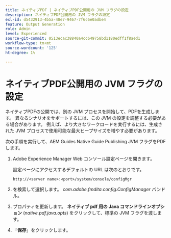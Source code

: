 ```yaml
---
title: ネイティブPDF | ネイティブPDF公開用の JVM フラグの設定
description: ネイティブPDF公開用の JVM フラグの設定
exl-id: d5432913-4b5a-48e7-9467-7f6c6e0adbe4
feature: Output Generation
role: Admin
level: Experienced
source-git-commit: 0513ecac38840a4cc649758bd1180edff1f8aed1
workflow-type: tm+mt
source-wordcount: '125'
ht-degree: 1%

---
```


# ネイティブPDF公開用の JVM フラグの設定

ネイティブPDFの公開では、別の JVM プロセスを開始して、PDFを生成します。 異なるシナリオをサポートするには、この JVM の設定を調整する必要がある場合があります。 例えば、より大きなワークロードを実行するには、生成された JVM プロセスで使用可能な最大ヒープサイズを増やす必要があります。

次の手順を実行して、AEM Guides Native Guide Publishing JVM フラグをPDFします。

1. Adobe Experience Manager Web コンソール設定ページを開きます。

   設定ページにアクセスするデフォルトの URL は次のとおりです。

   ```http
   http://<server name>:<port>/system/console/configMgr
   ```

1. を検索して選択します。 *com.adobe.fmdita.config.ConfigManager* バンドル。

1. プロパティを更新します。 **ネイティブ pdf 用の Java コマンドラインオプション** (*native.pdf.java.opts*) をクリックして、標準の JVM フラグを渡します。



1. 「**保存**」をクリックします。

